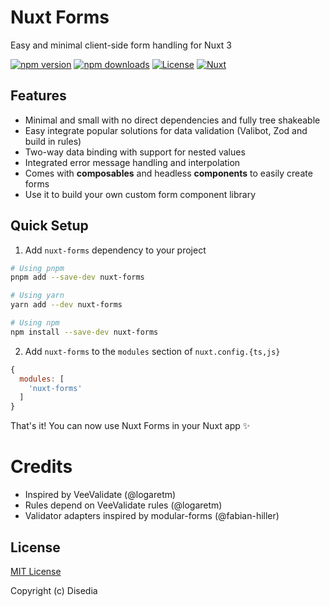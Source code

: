# Nuxt Forms
Easy and minimal client-side form handling for Nuxt 3

[![npm version][npm-version-src]][npm-version-href]
[![npm downloads][npm-downloads-src]][npm-downloads-href]
[![License][license-src]][license-href]
[![Nuxt][nuxt-src]][nuxt-href]

## Features

  - Minimal and small with no direct dependencies and fully tree shakeable
  - Easy integrate popular solutions for data validation (Valibot, Zod and build in rules)
  - Two-way data binding with support for nested values
  - Integrated error message handling and interpolation
  - Comes with **composables** and headless **components** to easily create forms
  - Use it to build your own custom form component library

## Quick Setup

1. Add `nuxt-forms` dependency to your project

```bash
# Using pnpm
pnpm add --save-dev nuxt-forms

# Using yarn
yarn add --dev nuxt-forms

# Using npm
npm install --save-dev nuxt-forms
```

2. Add `nuxt-forms` to the `modules` section of `nuxt.config.{ts,js}`

```js
{
  modules: [
    'nuxt-forms'
  ]
}
```

That's it! You can now use Nuxt Forms in your Nuxt app ✨


# Credits

- Inspired by VeeValidate (@logaretm)
- Rules depend on VeeValidate rules (@logaretm)
- Validator adapters inspired by modular-forms (@fabian-hiller)

## License

[MIT License](./LICENSE)

Copyright (c) Disedia


<!-- Badges -->
[npm-version-src]: https://img.shields.io/npm/v/nuxt-forms/latest.svg?style=flat&colorA=18181B&colorB=28CF8D
[npm-version-href]: https://npmjs.com/package/nuxt-forms

[npm-downloads-src]: https://img.shields.io/npm/dm/nuxt-forms.svg?style=flat&colorA=18181B&colorB=28CF8D
[npm-downloads-href]: https://npmjs.com/package/nuxt-forms

[license-src]: https://img.shields.io/npm/l/nuxt-forms.svg?style=flat&colorA=18181B&colorB=28CF8D
[license-href]: https://npmjs.com/package/nuxt-forms

[nuxt-src]: https://img.shields.io/badge/Nuxt-18181B?&logo=nuxt.js
[nuxt-href]: https://nuxt.com